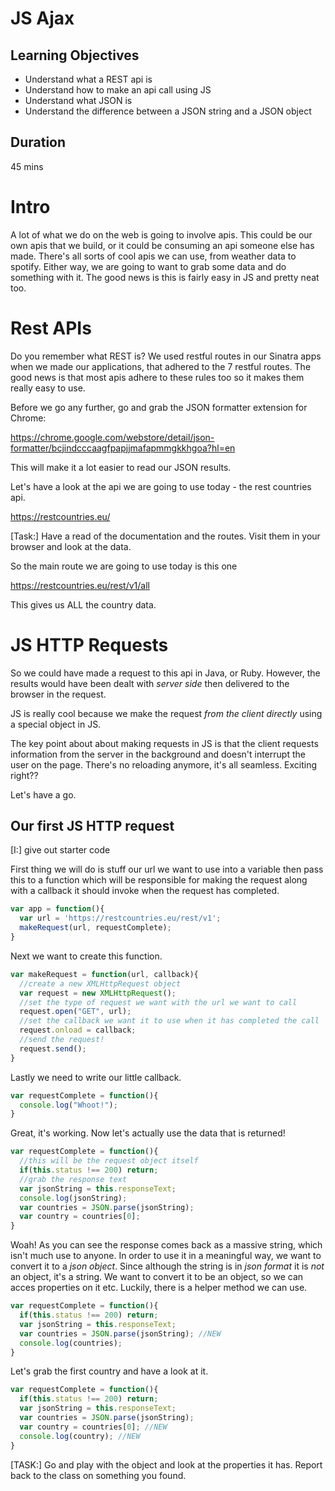 # JS Ajax

## Learning Objectives

- Understand what a REST api is
- Understand how to make an api call using JS
- Understand what JSON is
- Understand the difference between a JSON string and a JSON object

## Duration
45 mins

# Intro

A lot of what we do on the web is going to involve apis. This could be our own apis that we build, or it could be consuming an api someone else has made. There's all sorts of cool apis we can use, from weather data to spotify. Either way, we are going to want to grab some data and do something with it. The good news is this is fairly easy in JS and pretty neat too.

# Rest APIs

Do you remember what REST is? We used restful routes in our Sinatra apps when we made our applications, that adhered to the 7 restful routes. The good news is that most apis adhere to these rules too so it makes them really easy to use.

Before we go any further, go and grab the JSON formatter extension for Chrome:

https://chrome.google.com/webstore/detail/json-formatter/bcjindcccaagfpapjjmafapmmgkkhgoa?hl=en

This will make it a lot easier to read our JSON results.

Let's have a look at the api we are going to use today - the rest countries api.

https://restcountries.eu/

[Task:] 
Have a read of the documentation and the routes. 
Visit them in your browser and look at the data.

So the main route we are going to use today is this one

https://restcountries.eu/rest/v1/all

This gives us ALL the country data.

# JS HTTP Requests

So we could have made a request to this api in Java, or Ruby. However, the results would have been dealt with _server side_ then delivered to the browser in the request.

JS is really cool because we make the request _from the client directly_ using a special object in JS.

The key point about about making requests in JS is that the client requests information from the server in the background and doesn't interrupt the user on the page. There's no reloading anymore, it's all seamless. Exciting right??

Let's have a go.

## Our first JS HTTP request

[I:] give out starter code

First thing we will do is stuff our url we want to use into a variable then pass this to a function which will be responsible for making the request along with a callback it should invoke when the request has completed.

```js
var app = function(){
  var url = 'https://restcountries.eu/rest/v1';
  makeRequest(url, requestComplete);
}
```

Next we want to create this function.

```js
var makeRequest = function(url, callback){
  //create a new XMLHttpRequest object
  var request = new XMLHttpRequest();
  //set the type of request we want with the url we want to call
  request.open("GET", url);
  //set the callback we want it to use when it has completed the call
  request.onload = callback;
  //send the request!
  request.send();
}
```

Lastly we need to write our little callback.

```js
var requestComplete = function(){
  console.log("Whoot!");
}
```

Great, it's working. Now let's actually use the data that is returned!

```js
var requestComplete = function(){
  //this will be the request object itself
  if(this.status !== 200) return;
  //grab the response text
  var jsonString = this.responseText;
  console.log(jsonString);
  var countries = JSON.parse(jsonString);
  var country = countries[0];
}
```

Woah! As you can see the response comes back as a massive string, which isn't much use to anyone. In order to use it in a meaningful way, we want to convert it to a _json object_. Since although the string is in _json format_ it is _not_ an object, it's a string. We want to convert it to be an object, so we can acces properties on it etc. Luckily, there is a helper method we can use.

```js
var requestComplete = function(){
  if(this.status !== 200) return;
  var jsonString = this.responseText;
  var countries = JSON.parse(jsonString); //NEW
  console.log(countries);
}
```

Let's grab the first country and have a look at it.

```js
var requestComplete = function(){
  if(this.status !== 200) return;
  var jsonString = this.responseText;
  var countries = JSON.parse(jsonString); 
  var country = countries[0]; //NEW
  console.log(country); //NEW
}
```

[TASK:] Go and play with the object and look at the properties it has. Report back to the class on something you found.